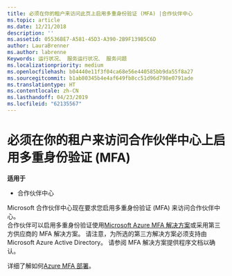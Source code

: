 ```yaml
---
title: 必须在你的租户来访问此页上启用多重身份验证 (MFA) |合作伙伴中心
ms.topic: article
ms.date: 12/21/2018
description: ''
ms.assetid: 05536BE7-A581-45D3-A390-2B9F139B5C6D
author: LauraBrenner
ms.author: labrenne
Keywords: 运行状况、 服务运行状况、 服务问题
ms.localizationpriority: medium
ms.openlocfilehash: b04440e11f3f04ca68e56e440585bb9da55f8a27
ms.sourcegitcommit: b1ab80345b4e4af649fb8cc51d96d798e0791ade
ms.translationtype: HT
ms.contentlocale: zh-CN
ms.lasthandoff: 04/23/2019
ms.locfileid: "62135567"
---
```

# <a name="you-must-enable-multi-factor-authentication-mfa-on-your-tenant-to-gain-access-to-partner-center"></a>必须在你的租户来访问合作伙伴中心上启用多重身份验证 (MFA)

**适用于**

- 合作伙伴中心


Microsoft 合作伙伴中心现在要求您启用多重身份验证 (MFA) 来访问合作伙伴中心。  
合作伙伴可以启用多重身份验证使用[Microsoft Azure MFA 解决方案](https://docs.microsoft.com/en-us/azure/active-directory/authentication/concept-mfa-howitworks)或采用第三方供应商的 MFA 解决方案。 请注意，为所选的第三方解决方案必须支持由 Microsoft Azure Active Directory。 请参阅 MFA 解决方案提供程序文档以确认。 

详细了解如何[Azure MFA 部署](https://docs.microsoft.com/en-us/azure/active-directory/authentication/howto-mfa-getstarted)。 
 
